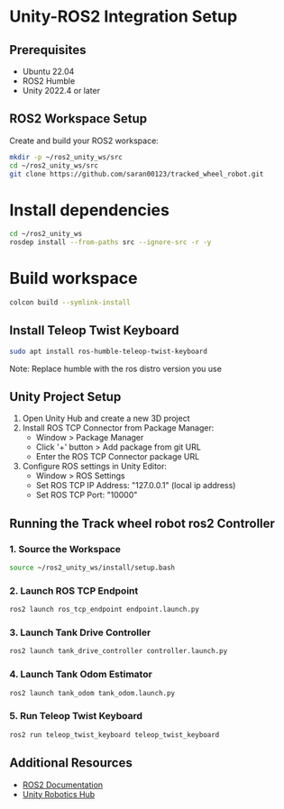 # Unity-ROS2 Integration Setup

## Prerequisites

* Ubuntu 22.04
* ROS2 Humble
* Unity 2022.4 or later

## ROS2 Workspace Setup

Create and build your ROS2 workspace:

```bash
mkdir -p ~/ros2_unity_ws/src
cd ~/ros2_unity_ws/src
git clone https://github.com/saran00123/tracked_wheel_robot.git
```

# Install dependencies
```bash
cd ~/ros2_unity_ws
rosdep install --from-paths src --ignore-src -r -y
```

# Build workspace
```bash
colcon build --symlink-install
```

## Install Teleop Twist Keyboard

```bash
sudo apt install ros-humble-teleop-twist-keyboard
```
Note: Replace humble with the ros distro version you use 
## Unity Project Setup

1. Open Unity Hub and create a new 3D project
2. Install ROS TCP Connector from Package Manager:
   * Window > Package Manager
   * Click '+' button > Add package from git URL
   * Enter the ROS TCP Connector package URL
3. Configure ROS settings in Unity Editor:
   * Window > ROS Settings
   * Set ROS TCP IP Address: "127.0.0.1" (local ip address)
   * Set ROS TCP Port: "10000"

## Running the Track wheel robot ros2 Controller

### 1. Source the Workspace

```bash
source ~/ros2_unity_ws/install/setup.bash
```

### 2. Launch ROS TCP Endpoint

```bash
ros2 launch ros_tcp_endpoint endpoint.launch.py
```

### 3. Launch Tank Drive Controller

```bash
ros2 launch tank_drive_controller controller.launch.py
```

### 4. Launch Tank Odom Estimator

```bash
ros2 launch tank_odom tank_odom.launch.py
```

### 5. Run Teleop Twist Keyboard

```bash
ros2 run teleop_twist_keyboard teleop_twist_keyboard
```

## Additional Resources

* [ROS2 Documentation](https://docs.ros.org/en/humble/)
* [Unity Robotics Hub](https://github.com/Unity-Technologies/Unity-Robotics-Hub)